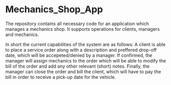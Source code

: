 # Mechanics_Shop_App
The repository contains all necessary code for an application which manages a mechanics shop. It supports operations for clients, managers and mechanics.

In short the current capabilities of the system are as follows: A client is able to place a service order along with a description and preffered drop-off date, which will be accepeted/denied by a manager. If confirmed, the manager will assign mechanics to the order which will be able to modify the bill of the order and add any other relevant (short) notes. Finally, the manager can close the order and bill the client, which will have to pay the bill in order to receive a pick-up date for the vehicle.
